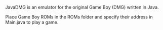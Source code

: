 JavaDMG is an emulator for the original Game Boy (DMG) written in Java.

Place Game Boy ROMs in the ROMs folder and specify their address in Main.java to play a game.
